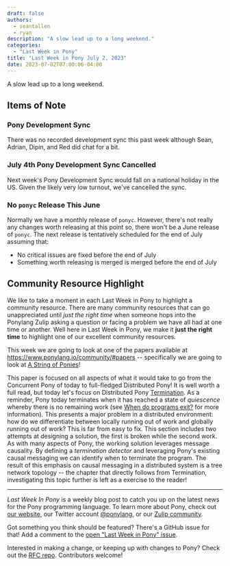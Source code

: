 ```yaml
---
draft: false
authors:
  - seantallen
  - ryan
description: "A slow lead up to a long weekend."
categories:
  - "Last Week in Pony"
title: "Last Week in Pony July 2, 2023"
date: 2023-07-02T07:00:06-04:00
---
```


A slow lead up to a long weekend.

<!-- more -->

## Items of Note

### Pony Development Sync

There was no recorded development sync this past week although Sean, Adrian, Dipin, and Red did chat for a bit.

### July 4th Pony Development Sync Cancelled

Next week's Pony Development Sync would fall on a national holiday in the US. Given the likely very low turnout, we've cancelled the sync.

### No `ponyc` Release This June

Normally we have a monthly release of `ponyc`. However, there's not really any changes worth releasing at this point so, there won't be a June release of `ponyc`. The next release is tentatively scheduled for the end of July assuming that:

- No critical issues are fixed before the end of July
- Something worth releasing is merged is merged before the end of July

## Community Resource Highlight

We like to take a moment in each Last Week in Pony to highlight a community resource. There are many community resources that can go unappreciated until _just the right time_ when someone hops into the Ponylang Zulip asking a question or facing a problem we have all had at one time or another. Well here in Last Week in Pony, we make it **just the right time** to highlight one of our excellent community resources.

This week we are going to look at one of the papers available at <https://www.ponylang.io/community/#papers> -- specifically we are going to look at [A String of Ponies](https://www.ponylang.io/media/papers/a_string_of_ponies.pdf)!

This paper is focused on all aspects of what it would take to go from the Concurrent Pony of today to full-fledged Distributed Pony! It is well worth a full read, but today let's focus on Distributed Pony [Termination](https://www.ponylang.io/media/papers/a_string_of_ponies.pdf#section.3.8). As a reminder, Pony today terminates when it has reached a state of _quiescence_ whereby there is no remaining work (see [When do programs exit?](https://www.ponylang.io/faq/#program-exit) for more information). This presents a major problem in a distributed environment: how do we differentiate between locally running out of work and globally running out of work? This is far from easy to fix. This section includes two attempts at designing a solution, the first is broken while the second work. As with many aspects of Pony, the working solution leverages message causality. By defining a _termination detector_ and leveraging Pony's existing causal messaging we can identify when to terminate the program. The result of this emphasis on causal messaging in a distributed system is a tree network topology -- the chapter that directly follows from Termination, investigating this topic further is left as a exercise to the reader!

---

_Last Week In Pony_ is a weekly blog post to catch you up on the latest news for the Pony programming language. To learn more about Pony, check out [our website](https://ponylang.io), our Twitter account [@ponylang](https://twitter.com/ponylang), or our [Zulip community](https://ponylang.zulipchat.com).

Got something you think should be featured? There's a GitHub issue for that! Add a comment to the [open "Last Week in Pony" issue](https://github.com/ponylang/ponylang.github.io/issues?q=is%3Aissue+is%3Aopen+label%3Alast-week-in-pony).

Interested in making a change, or keeping up with changes to Pony? Check out the [RFC repo](https://github.com/ponylang/rfcs). Contributors welcome!
